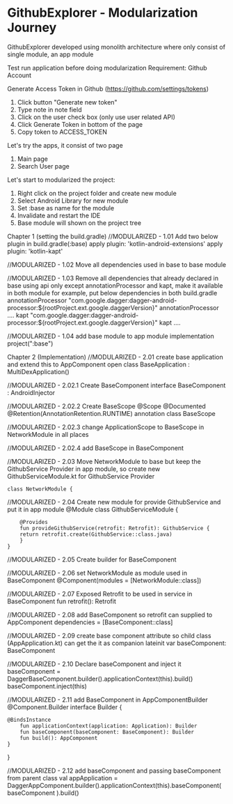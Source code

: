GithubExplorer - Modularization Journey
=======================================

GithubExplorer developed using monolith architecture where only consist of single module, an app module

Test run application before doing modularization
Requirement: Github Account

Generate Access Token in Github (https://github.com/settings/tokens)
1. Click button "Generate new token"
2. Type note in note field
3. Click on the user check box (only use user related API)
4. Click Generate Token in bottom of the page
5. Copy token to ACCESS_TOKEN

Let's try the apps, it consist of two page
1. Main page
2. Search User page


Let's start to modularized the project:
1. Right click on the project folder and create new module
2. Select Android Library for new module
3. Set :base as name for the module
4. Invalidate and restart the IDE
5. Base module will shown on the project tree


Chapter 1 (setting the build.gradle)
//MODULARIZED - 1.01 Add two below plugin in build.gradle(:base)
apply plugin: 'kotlin-android-extensions'
apply plugin: 'kotlin-kapt'

//MODULARIZED - 1.02 Move all dependencies used in base to base module

//MODULARIZED - 1.03 Remove all dependencies that already declared in base using api only except annotationProcessor and kapt, make it available in both module
for example, put below dependencies in both build.gradle
annotationProcessor "com.google.dagger:dagger-android-processor:${rootProject.ext.google.daggerVersion}"
annotationProcessor ....
kapt "com.google.dagger:dagger-android-processor:${rootProject.ext.google.daggerVersion}"
kapt ....

//MODULARIZED - 1.04 add base module to app module
implementation project(":base")

Chapter 2 (Implementation)
//MODULARIZED - 2.01 create base application and extend this to AppComponent
open class BaseApplication : MultiDexApplication()

//MODULARIZED - 2.02.1 Create BaseComponent
interface BaseComponent : AndroidInjector<BaseApplication>

//MODULARIZED - 2.02.2 Create BaseScope
@Scope
@Documented
@Retention(AnnotationRetention.RUNTIME)
annotation class BaseScope

//MODULARIZED - 2.02.3 change ApplicationScope to BaseScope in NetworkModule in all places

//MODULARIZED - 2.02.4 add BaseScope in BaseComponent

//MODULARIZED - 2.03 Move NetworkModule to base but keep the GithubService Provider in app module, so create new GithubServiceModule.kt for GithubService Provider

	class NetworkModule {


//MODULARIZED - 2.04 Create new module for provide GithubService and put it in app module
	@Module
	class GithubServiceModule {

	    @Provides
	    fun provideGithubService(retrofit: Retrofit): GithubService {
		return retrofit.create(GithubService::class.java)
	    }
	}

//MODULARIZED - 2.05 Create builder for BaseComponent

//MODULARIZED - 2.06 set NetworkModule as module used in BaseComponent
	@Component(modules = [NetworkModule::class])

//MODULARIZED - 2.07 Exposed Retrofit to be used in service in BaseComponent
	fun retrofit(): Retrofit

//MODULARIZED - 2.08 add BaseComponent so retrofit can supplied to AppComponent
	dependencies = [BaseComponent::class]

//MODULARIZED - 2.09 create base component attribute so child class (AppApplication.kt) can get the it as companion
	lateinit var baseComponent: BaseComponent

//MODULARIZED - 2.10 Declare baseComponent and inject it
	baseComponent = DaggerBaseComponent.builder().applicationContext(this).build()
	baseComponent.inject(this)


//MODULARIZED - 2.11 add BaseComponent in AppComponentBuilder
@Component.Builder
interface Builder {

	@BindsInstance
		fun applicationContext(application: Application): Builder
		fun baseComponent(baseComponent: BaseComponent): Builder
		fun build(): AppComponent
	}
}

//MODULARIZED - 2.12 add baseComponent and passing baseComponent from parent class
val appApplication = DaggerAppComponent.builder().applicationContext(this).baseComponent(
    baseComponent
).build()